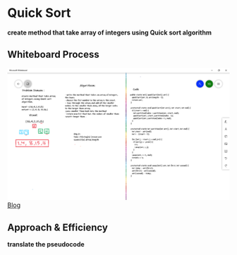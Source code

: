 # Quick Sort
**create method that take array of integers using Quick sort algorithm**

## Whiteboard Process
![ch26](img/ch28.png)<br>
[Blog](BLOG.md)

## Approach & Efficiency
**translate the pseudocode**



